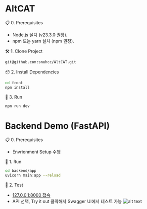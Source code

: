 # AltCAT

📋 0. Prerequisites
- Node.js 설치 (v23.3.0 권장).
- npm 또는 yarn 설치 (npm 권장).

 🛠️ 1. Clone Project
```bash
git@github.com:snuhcc/AltCAT.git
```

📦 2. Install Dependencies
```bash
cd front
npm install
```

🚀 3. Run
```bash
npm run dev
```

# Backend Demo (FastAPI)
📋 0. Prerequisites
- Envrionment Setup 수행

🚀 1. Run
```bash
cd backend/app
uvicorn main:app --reload
```
🧪 2. Test
- [127.0.0.1:8000 접속](http://127.0.0.1:8000/docs)
- API 선택, Try it out 클릭해서 Swagger UI에서 테스트 가능
![alt text](images/backend_home.png)
